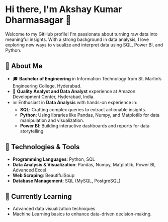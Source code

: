 # Hi there, I'm Akshay Kumar Dharmasagar 👋

Welcome to my GitHub profile! I'm passionate about turning raw data into meaningful insights. With a strong background in data analysis, I love exploring new ways to visualize and interpret data using SQL, Power BI, and Python.

## 🚀 About Me

- 🎓 **Bachelor of Engineering** in Information Technology from St. Martin’s Engineering College, Hyderabad.
- 💼 **Quality Analyst and Data Analyst** experience at Amazon Development Center, Hyderabad, India.
- 📊 Enthusiast in **Data Analysis** with hands-on experience in:
  - **SQL**: Crafting complex queries to extract actionable insights.
  - **Python**: Using libraries like Pandas, Numpy, and Matplotlib for data manipulation and visualization.
  - **Power BI**: Building interactive dashboards and reports for data storytelling.

## 🔧 Technologies & Tools

- **Programming Languages**: Python, SQL
- **Data Analysis & Visualization**: Pandas, Numpy, Matplotlib, Power BI, Advanced Excel
- **Web Scraping**: BeautifulSoup
- **Database Management**: SQL (MySQL, PostgreSQL)


## 🌱 Currently Learning

- Advanced data visualization techniques.
- Machine Learning basics to enhance data-driven decision-making.
